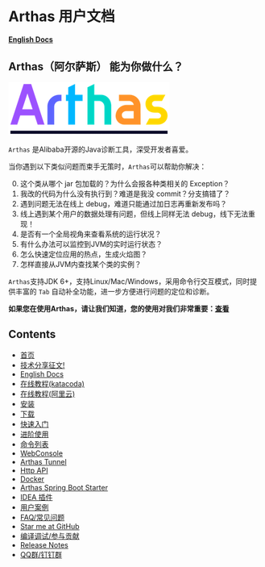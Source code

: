Arthas 用户文档
===

**[English Docs](https://arthas.aliyun.com/doc/en/)**

## Arthas（阿尔萨斯） 能为你做什么？

![](arthas.png)

`Arthas` 是Alibaba开源的Java诊断工具，深受开发者喜爱。

当你遇到以下类似问题而束手无策时，`Arthas`可以帮助你解决：

0. 这个类从哪个 jar 包加载的？为什么会报各种类相关的 Exception？
0. 我改的代码为什么没有执行到？难道是我没 commit？分支搞错了？
0. 遇到问题无法在线上 debug，难道只能通过加日志再重新发布吗？
0. 线上遇到某个用户的数据处理有问题，但线上同样无法 debug，线下无法重现！
0. 是否有一个全局视角来查看系统的运行状况？
0. 有什么办法可以监控到JVM的实时运行状态？
0. 怎么快速定位应用的热点，生成火焰图？
0. 怎样直接从JVM内查找某个类的实例？

`Arthas`支持JDK 6+，支持Linux/Mac/Windows，采用命令行交互模式，同时提供丰富的 `Tab` 自动补全功能，进一步方便进行问题的定位和诊断。


**如果您在使用Arthas，请让我们知道，您的使用对我们非常重要：[查看](https://github.com/alibaba/arthas/issues/111)**

Contents
--------

* [首页](https://arthas.aliyun.com/)
* [技术分享征文!](https://developer.aliyun.com/article/751641)
* [English Docs](https://arthas.aliyun.com/doc/en/)
* [在线教程(katacoda)](https://arthas.aliyun.com/doc/arthas-tutorials.html?language=cn)
* [在线教程(阿里云)](https://start.aliyun.com/handson-lab?category=arthas)
* [安装](install-detail.md)
* [下载](download.md)
* [快速入门](quick-start.md)
* [进阶使用](advanced-use.md)
* [命令列表](commands.md)
* [WebConsole](web-console.md)
* [Arthas Tunnel](tunnel.md)
* [Http API](http-api.md)
* [Docker](docker.md)
* [Arthas Spring Boot Starter](spring-boot-starter.md)
* [IDEA 插件](idea-plugin.md)
* [用户案例](https://github.com/alibaba/arthas/issues?q=label%3Auser-case)
* [FAQ/常见问题](faq.md)
* [Star me at GitHub](https://github.com/alibaba/arthas)
* [编译调试/参与贡献](https://github.com/alibaba/arthas/blob/master/CONTRIBUTING.md#)
* [Release Notes](https://github.com/alibaba/arthas/releases)
* [QQ群/钉钉群](contact-us.md)


